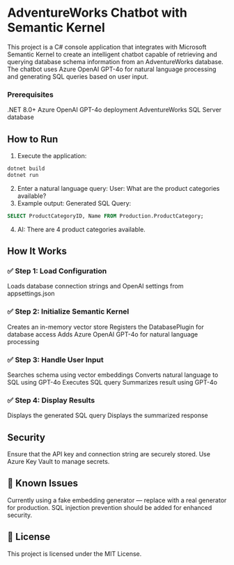 ﻿# AdventureWorks Chatbot with Semantic Kernel

This project is a C# console application that integrates with Microsoft Semantic Kernel to create an intelligent chatbot capable of retrieving and querying database schema information from an AdventureWorks database. The chatbot uses Azure OpenAI GPT-4o for natural language processing and generating SQL queries based on user input.

### Prerequisites
.NET 8.0+
Azure OpenAI GPT-4o deployment
AdventureWorks SQL Server database

## How to Run
1. Execute the application:
```bash
dotnet build
dotnet run
```

2. Enter a natural language query:
User:
What are the product categories available?
3. Example output:
Generated SQL Query:
```sql
SELECT ProductCategoryID, Name FROM Production.ProductCategory;
```
4. AI: There are 4 product categories available.



## How It Works
### ✅ Step 1: Load Configuration
Loads database connection strings and OpenAI settings from appsettings.json
### ✅ Step 2: Initialize Semantic Kernel
Creates an in-memory vector store
Registers the DatabasePlugin for database access
Adds Azure OpenAI GPT-4o for natural language processing
### ✅ Step 3: Handle User Input
Searches schema using vector embeddings
Converts natural language to SQL using GPT-4o
Executes SQL query
Summarizes result using GPT-4o
### ✅ Step 4: Display Results
Displays the generated SQL query
Displays the summarized response

## Security
Ensure that the API key and connection string are securely stored.
Use Azure Key Vault to manage secrets.
## 🚨 Known Issues
Currently using a fake embedding generator — replace with a real generator for production.
SQL injection prevention should be added for enhanced security.

## 🏅 License
This project is licensed under the MIT License.

